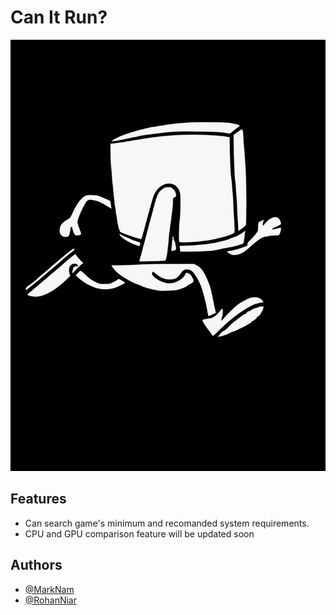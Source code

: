 
# Can It Run?


![Logo](logo.jpeg)


## Features

- Can search game's minimum and recomanded system requirements.
- CPU and GPU comparison feature will be updated soon


## Authors

- [@MarkNam](https://github.com/dydgh2011)
- [@RohanNiar](https://github.com/rohannair2022)

